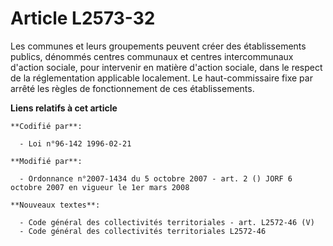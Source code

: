 # Article L2573-32

Les communes et leurs groupements peuvent créer des établissements publics, dénommés centres communaux et centres
intercommunaux d'action sociale, pour intervenir en matière d'action sociale, dans le respect de la réglementation applicable
localement. Le haut-commissaire fixe par arrêté les règles de fonctionnement de ces établissements.

**Liens relatifs à cet article**

	**Codifié par**:

	  - Loi n°96-142 1996-02-21

	**Modifié par**:

	  - Ordonnance n°2007-1434 du 5 octobre 2007 - art. 2 () JORF 6 octobre 2007 en vigueur le 1er mars 2008

	**Nouveaux textes**:

	  - Code général des collectivités territoriales - art. L2572-46 (V)
	  - Code général des collectivités territoriales L2572-46
